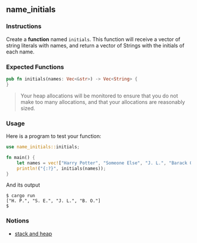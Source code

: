 ## name_initials

### Instructions

Create a **function** named `initials`. This function will receive a vector of string literals with names, and return a vector of Strings with the initials of each name.

### Expected Functions
```rust
pub fn initials(names: Vec<&str>) -> Vec<String> {
}
```

> Your heap allocations will be monitored to ensure that you do not make too many allocations, and that your allocations are reasonably sized.


### Usage

Here is a program to test your function:

```rust
use name_initials::initials;

fn main() {
    let names = vec!["Harry Potter", "Someone Else", "J. L.", "Barack Obama"];
    println!("{:?}", initials(names));
}
```

And its output

```console
$ cargo run
["H. P.", "S. E.", "J. L.", "B. O."]
$
```

### Notions

- [stack and heap](https://doc.rust-lang.org/1.22.0/book/first-edition/the-stack-and-the-heap.html)
